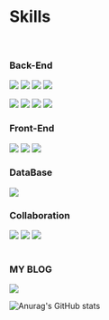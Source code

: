 # Skills
<br>

### Back-End
<img src="https://img.shields.io/badge/JAVA-007396?style=for-the-badge&logo=JAVA&logoColor=white"/> <img src="https://img.shields.io/badge/Spring-6DB33F?style=for-the-badge&logo=Spring&logoColor=white"/> <img src="https://img.shields.io/badge/Spring Boot-6DB33F?style=for-the-badge&logo=Spring Boot&logoColor=white"> <img src="https://img.shields.io/badge/Spring Security-6DB33F?style=for-the-badge&logo=Spring Security&logoColor=white">

<img src="https://img.shields.io/badge/Android-3DDC84?style=for-the-badge&logo=Android&logoColor=white"/> <img src="https://img.shields.io/badge/Flutter-02569B?style=for-the-badge&logo=Flutter&logoColor=white"/> <img src="https://img.shields.io/badge/javascript-F7DF1E?style=for-the-badge&logo=javascript&logoColor=black"/> <img src="https://img.shields.io/badge/jquery-0769AD?style=for-the-badge&logo=jquery&logoColor=whit"/>
<br>

### Front-End
<img src="https://img.shields.io/badge/html-E34F26?style=for-the-badge&logo=html5&logoColor=white"/> <img src="https://img.shields.io/badge/css-1572B6?style=for-the-badge&logo=css3&logoColor=white"/> <img src="https://img.shields.io/badge/Bootstrap-7952B3?style=for-the-badge&logo=Bootstrap&logoColor=white"/>
<br>

### DataBase
<img src="https://img.shields.io/badge/mysql-4479A1?style=for-the-badge&logo=mysql&logoColor=white"/>

### Collaboration
<img src="https://img.shields.io/badge/GitHub-181717?style=for-the-badge&logo=GitHub&logoColor=white"/> <img src="https://img.shields.io/badge/Git-F05032?style=for-the-badge&logo=Git&logoColor=white"/> <img src="https://img.shields.io/badge/Trello-0052CC?style=for-the-badge&logo=Trello&logoColor=white"/>
<br><br>
### MY BLOG
<a href="https://blog.naver.com/wjdrbehd1174">
<img src="https://img.shields.io/badge/MY BLOG-6DB33F?style=for-the-badge&logo=Bloglovin&logoColor=white"/>
</a>

![Anurag's GitHub stats](https://github-readme-stats.vercel.app/api?username=Gyudong0920&show_icons=true&theme=radical)
